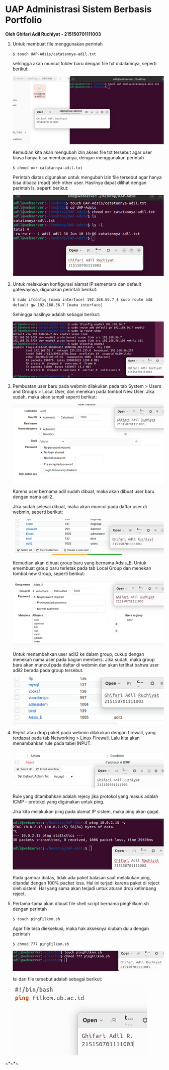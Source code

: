 # **UAP Administrasi Sistem Berbasis Portfolio**
**Oleh Ghifari Adil Ruchiyat - 215150701111003**

1. Untuk membuat file menggunakan perintah

   `$ touch UAP-Adsis/catatannya-adil.txt`

   sehingga akan muncul folder baru dengan file txt didalamnya, seperti berikut:
   
   ![](./FotoSS/SS1-1.png)

   Kemudian kita akan mengubah izin akses file txt tersebut agar user biasa hanya bisa membacanya, dengan menggunakan perintah

   `$ chmod o=r catatannya-adil.txt`

   Perintah diatas digunakan untuk mengubah izin file tersebut agar hanya bisa dibaca (read) oleh other user. Hasilnya dapat dilihat dengan perintah ls, seperti berikut:

   ![](./FotoSS/SS1-2.png)

2. Untuk melakukan konfigurasi alamat IP sementara dan default gatewaynya, digunakan perintah berikut:
   
   `$ sudo ifconfig [nama interface] 192.168.56.7
   $ sudo route add default gw 192.168.56.7 [nama interface]`

   Sehingga hasilnya adalah sebagai berikut:

   ![](./FotoSS/SS2-1.png)

3. Pembuatan user baru pada webmin dilakukan pada tab System > Users and Groups > Local User, dan menekan pada tombol New User. Jika sudah, maka akan tampil seperti berikut:
   
   ![](./FotoSS/SS3-1.png)

   Karena user bernama adil sudah dibuat, maka akan dibuat user baru dengan nama adil2.
   
   Jika sudah selesai dibuat, maka akan muncul pada daftar user di webmin, seperti berikut:

   ![](./FotoSS/SS3-2.png)

   Kemudian akan dibuat group baru yang bernama Adsis_E. Untuk emembuat group baru terletak pada tab Local Group dan menekan tombol new Group, seperti berikut:

   ![](./FotoSS/SS3-3.png)

   Untuk menambahkan user adil2 ke dalam group, cukup dengan menekan nama user pada bagian members. Jika sudah, maka group baru akan muncul pada daftar di webmin dan akan terlihat bahwa user adil2 berada pada group tersebut.

   ![](./FotoSS/SS3-4.png)

4. Reject atau drop paket pada webmin dilakukan dengan firewall, yang terdapat pada tab Networking > Linux Firewall. Lalu kita akan menambahkan rule pada tabel INPUT.

   ![](./FotoSS/SS4-1.png)

   Rule yang ditambahkan adalah rejecy jika protokol yang masuk adalah ICMP - protokol yang digunakan untuk ping.

   Jika kita melakukan ping pada alamat IP sistem, maka ping akan gagal.

   ![](./FotoSS/SS4-2.png)

   Pada gambar diatas, tidak ada paket balasan saat melakukan ping, ditandai dengan 100% packet loss. Hal ini terjadi karena paket di reject oleh sistem. Hal yang sama akan terjadi untuk aturan drop ketimbang reject.

5. Pertama-tama akan dibuat file shell script bernama pingFilkom.sh dengan perintah
   
   `$ touch pingFilkom.sh`

   Agar file bisa dieksekusi, maka hak aksesnya diubah dulu dengan perintah

   `$ chmod 777 pingFilkom.sh`

   ![](./FotoSS/SS5-1.png)

   Isi dari file tersebut adalah sebagai berikut:

   ![](./FotoSS/SS5-2.png)

~\*~*~